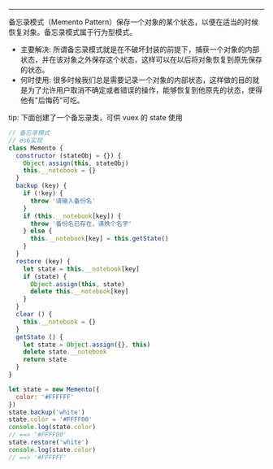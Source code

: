 ---
备忘录模式（Memento Pattern）保存一个对象的某个状态，以便在适当的时候恢复对象。备忘录模式属于行为型模式。

* 主要解决: 所谓备忘录模式就是在不破坏封装的前提下，捕获一个对象的内部状态，并在该对象之外保存这个状态，这样可以在以后将对象恢复到原先保存的状态。
* 何时使用: 很多时候我们总是需要记录一个对象的内部状态，这样做的目的就是为了允许用户取消不确定或者错误的操作，能够恢复到他原先的状态，使得他有"后悔药"可吃。

tip: 下面创建了一个备忘录类，可供 vuex 的 state 使用

```js
// 备忘录模式
// es6实现
class Memento {
  constructor (stateObj = {}) {
    Object.assign(this, stateObj)
    this.__notebook = {}
  }
  backup (key) {
    if (!key) {
      throw '请输入备份名'
    }
    if (this.__notebook[key]) {
      throw '备份名已存在，请换个名字'
    } else {
      this.__notebook[key] = this.getState()
    }
  }
  restore (key) {
    let state = this.__notebook[key]
    if (state) {
      Object.assign(this, state)
      delete this.__notebook[key]
    }
  }
  clear () {
    this.__notebook = {}
  }
  getState () {
    let state = Object.assign({}, this)
    delete state.__notebook
    return state
  }
}

let state = new Memento({
  color: '#FFFFFF'
})
state.backup('white')
state.color = '#FFFF00'
console.log(state.color)
// ==> '#FFFF00'
state.restore('white')
console.log(state.color)
// ==> '#FFFFFF'
```
